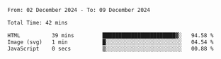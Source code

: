 <!--START_SECTION:waka-->

```txt
From: 02 December 2024 - To: 09 December 2024

Total Time: 42 mins

HTML          39 mins         ███████████████████████▓░   94.58 %
Image (svg)   1 min           █░░░░░░░░░░░░░░░░░░░░░░░░   04.54 %
JavaScript    0 secs          ▒░░░░░░░░░░░░░░░░░░░░░░░░   00.88 %
```

<!--END_SECTION:waka-->